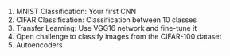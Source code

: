1. MNIST Classification: Your first CNN
2. CIFAR Classification: Classification between 10 classes
3. Transfer Learning: Use VGG16 network and fine-tune it
4. Open challenge to classify images from the CIFAR-100 dataset
5. Autoencoders
